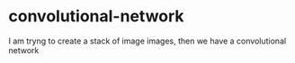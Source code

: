 # convolutional-network
I am tryng to create a stack of image images, then we have a convolutional network
